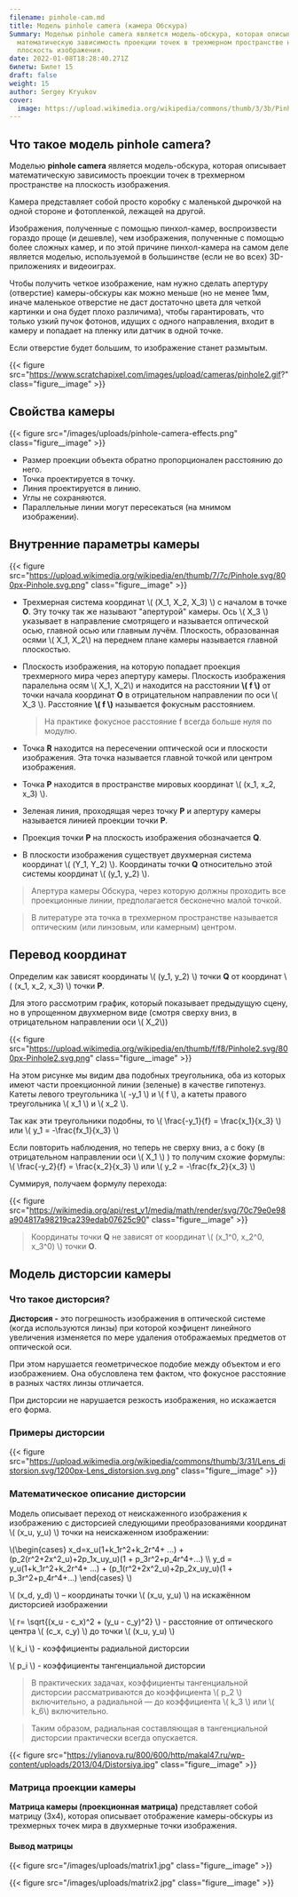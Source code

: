 ```yaml
---
filename: pinhole-cam.md
title: Модель pinhole camera (камера Обскура)
Summary: Моделью pinhole camera является модель-обскура, которая описывает
  математическую зависимость проекции точек в трехмерном пространстве на
  плоскость изображения.
date: 2022-01-08T18:28:40.271Z
билеты: Билет 15
draft: false
weight: 15
author: Sergey Kryukov
cover:
  image: https://upload.wikimedia.org/wikipedia/commons/thumb/3/3b/Pinhole-camera.svg/400px-Pinhole-camera.svg.png
---
```

## Что такое модель pinhole camera?

Моделью **pinhole camera** является модель-обскура, которая описывает математическую зависимость проекции точек в 
трехмерном пространстве на плоскость изображения. 

Камера представляет собой просто коробку с маленькой дырочкой на одной стороне и фотопленкой, лежащей на другой.

Изображения, полученные с помощью пинхол-камер, воспроизвести гораздо проще (и дешевле), чем изображения, 
полученные с помощью более сложных камер, и по этой причине пинхол-камера на самом деле является моделью, 
используемой в большинстве (если не во всех) 3D-приложениях и видеоиграх.

Чтобы получить четкое изображение, нам нужно сделать апертуру (отверстие) камеры-обскуры как можно меньше (но не менее 1мм, 
иначе маленькое отверстие не даст достаточно цвета для четкой картинки и она будет плохо различима), 
чтобы гарантировать, что только узкий пучок фотонов, идущих с одного направления, входит в камеру и 
попадает на пленку или датчик в одной точке. 

Если отверстие будет большим, то изображение станет размытым.

{{< figure src="https://www.scratchapixel.com/images/upload/cameras/pinhole2.gif?"
class="figure__image" >}}

## Свойства камеры

{{< figure src="/images/uploads/pinhole-camera-effects.png" class="figure__image" >}}

- Размер проекции объекта обратно пропорционален расстоянию до него.
- Точка проектируется в точку.
- Линия проектируется в линию.
- Углы не сохраняются.
- Параллельные линии могут пересекаться (на мнимом изображении).


## Внутренние параметры камеры

{{< figure src="https://upload.wikimedia.org/wikipedia/en/thumb/7/7c/Pinhole.svg/800px-Pinhole.svg.png" 
class="figure__image" >}}

- Трехмерная система координат \\( (X_1, X_2, X_3) \\) с началом в точке **O**. Эту точку так же называют "апертурой" камеры.
Ось \\( X_3 \\) указывает в направление смотрящего и называется оптической осью, главной осью или главным лучём. Плоскость,
образованная осями \\( X_1, X_2\\) на переднем плане камеры называется главной плоскостью.
- Плоскость изображения, на которую попадает проекция трехмерного мира через апертуру камеры. Плоскость изображения паралельна
осям \\( X_1, X_2\\) и находится на расстоянии **\\( f \\)** от точки начала координат **O** в отрицательном направлении 
по оси \\( X_3 \\). Расстояние **\\( f \\)** называется фокусным расстоянием. 

  > На практике фокусное расстояние f всегда больше нуля
по модулю.

- Точка **R** находится на пересечении оптической оси и плоскости изображения. Эта точка называется главной точкой или центром изображения.
- Точка **P** находится в пространстве мировых координат \\( (x_1, x_2, x_3) \\).
- Зеленая линия, проходящая через точку **P** и апертуру камеры называется линией проекции точки **P**.
- Проекция точки **P** на плоскость изображения обозначается **Q**.
- В плоскости изображения существует двухмерная система координат \\( (Y_1, Y_2) \\). Координаты точки **Q** относительно 
этой системы координат \\( (y_1, y_2) \\).

> Апертура камеры Обскура, через которую должны проходить все проекционные линии, предполагается бесконечно малой точкой.

>В литературе эта точка в трехмерном пространстве называется оптическим (или линзовым, или камерным) центром.

## Перевод координат

Определим как зависят координаты \\( (y_1, y_2) \\) точки **Q** от координат \\( (x_1, x_2, x_3) \\) точки **P**.

Для этого рассмотрим график, который показывает предыдущую сцену, но в упрощенном двухмерном виде (смотря сверху вниз, в отрицательном
направлении оси \\( X_2\\))

{{< figure src="https://upload.wikimedia.org/wikipedia/en/thumb/f/f8/Pinhole2.svg/800px-Pinhole2.svg.png"
class="figure__image" >}}

На этом рисунке мы видим два подобных треугольника, оба из которых имеют части проекционной линии 
(зеленые) в качестве гипотенуз. Катеты левого треугольника \\( -y_1 \\) и \\( f \\), а катеты правого треугольника
\\( x_1 \\) и \\( x_2 \\).

Так как эти треугольники подобны, то \\( \frac{-y_1}{f} = \frac{x_1}{x_3} \\) или \\( y_1 = -\frac{fx_1}{x_3} \\)

Если повторить наблюдения, но теперь не сверху вниз, а с боку (в отрицательном направлении оси \\( X_1 \\) ) то получим
схожие формулы: \\( \frac{-y_2}{f} = \frac{x_2}{x_3} \\) или \\( y_2 = -\frac{fx_2}{x_3} \\)

Суммируя, получаем формулу перехода:

{{< figure src="https://wikimedia.org/api/rest_v1/media/math/render/svg/70c79e0e98a904817a98219ca239edab07625c90"
class="figure__image" >}}

> Координаты точки **Q** не зависят от координат \\( (x_1^0, x_2^0, x_3^0) \\) точки **O**.

## Модель дисторсии камеры
### Что такое дисторсия?

**Дисторсия -** это погрешность изображения в оптической системе (когда используются линзы) при которой коэфицент линейного увеличения изменяется 
по мере удаления отображаемых предметов от оптической оси. 

При этом нарушается геометрическое подобие между объектом и его изображением. 
Она обусловлена тем фактом, что фокусное расстояние в разных частях линзы отличается.

При дисторсии не нарушается резкость изображения, но искажается его форма.

### Примеры дисторсии

{{< figure src="https://upload.wikimedia.org/wikipedia/commons/thumb/3/31/Lens_distorsion.svg/1200px-Lens_distorsion.svg.png"
class="figure__image" >}}

### Математическое описание дисторсии

Модель описывает переход от неискаженного изображения к изображению с дисторсией
следующими преобразованиями координат \\( (x_u, y_u) \\) точки на неискаженном изображении:

\\(\begin{cases} x_d=x_u(1+k_1r^2+k_2r^4+ ...) + (p_2(r^2+2x^2_u)+2p_1x_uy_u)(1 + p_3r^2+p_4r^4+...) \\\\ y_d = y_u(1+k_1r^2+k_2r^4+ ...) + (p_1(r^2+2x^2_u)+2p_2x_uy_u)(1 + p_3r^2+p_4r^4+...) \end{cases} \\)

\\( (x_d, y_d) \\) – координаты точки \\( (x_u, y_u) \\) на искажённом дисторсией изображении

\\( r= \sqrt{(x_u - c_x)^2 + (y_u - c_y)^2} \\) - расстояние от оптического центра \\( (c_x, c_y) \\) до точки
\\( (x_u, y_u) \\)

\\( k_i \\) - коэффициенты радиальной дисторсии

\\( p_i \\) - коэффициенты тангенциальной дисторсии

> В практических задачах, коэффициенты тангенциальной дисторсии рассматриваются до коэффициента \\( p_2 \\) включительно, а радиальной — до
коэффициента \\( k_3 \\) или \\( k_6\\) включительно. 

> Таким образом, радиальная составляющая в тангенциальной дисторсии практически всегда опускается.

{{< figure src="https://ylianova.ru/800/600/http/makal47.ru/wp-content/uploads/2013/04/Distorsiya.jpg" class="figure__image" >}}

### Матрица проекции камеры

**Матрица камеры (проекционная матрица)** представляет собой матрицу (3x4), которая описывает отображение камеры-обскуры из трехмерных точек мира в двухмерные точки изображения.

#### Вывод матрицы

{{< figure src="/images/uploads/matrix1.jpg" class="figure__image" >}}

{{< figure src="/images/uploads/matrix2.jpg" class="figure__image" >}}
